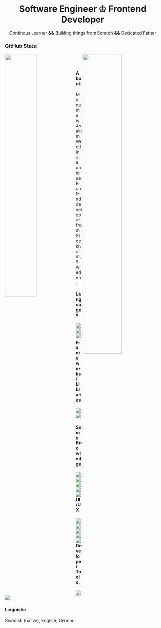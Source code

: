 <h1 align="center">Software Engineer &#9812; Frontend Developer</h1>
<p align="center">Continous Learner <strong>&&</strong> Building things from Scratch <strong>&&</strong> Dedicated Father</p>


<h3>GitHub Stats:</h3>


<img align="left" src="https://github-readme-stats.vercel.app/api?username=joakimwretlind&show_icons=true&theme=react" width="45%"/>
<img align="right" width="50%" src="githubAssets/earth.png"/>

<br><br>

<h4 align="left">About:</h4>
<p>My name is Joakim Wretlind, a unique FrontEnd developer from Stockholm, Sweden.</p>

<h4>Languages</h4>
<img align="left" src="https://img.shields.io/badge/-JavaScript-white?style=for-the-badge&logo=JavaScript&logoColor=#F7DF1E"/>
<img align="left" src="https://img.shields.io/badge/-HTML5-white?style=for-the-badge&logo=HTML5&logoColor=#E34F26"/>
<img align="left" src="https://img.shields.io/badge/-CSS3-white?style=for-the-badge&logo=CSS3&logoColor=1572B6"/>

<br><br>

<h4>Frameworks/ Libraries</h4>
<img align="left" src="https://img.shields.io/badge/-React-white?style=for-the-badge&logo=React&logoColor=#61DAFB"/>
<img align="left" src="https://img.shields.io/badge/-Green%20Sock-white?style=for-the-badge&logo=GreenSock&logoColor=88ce02"/>

<br><br>

<h4>Some Knowledge</h4>
<img align="left" src="https://img.shields.io/badge/-Node.JS-white?style=for-the-badge&logo=node.js&logoColor=#339933"/>
<img align="left" src="https://img.shields.io/badge/-Express-white?style=for-the-badge&logo=express&logoColor=000000"/>
<img align="left" src="https://img.shields.io/badge/-MongoDB-white?style=for-the-badge&logo=mongodb&logoColor=#47A2480"/>
<img align="left" src="https://img.shields.io/badge/-Docker-white?style=for-the-badge&logo=docker&logoColor=#2496ED"/>
<img align="left" src="https://img.shields.io/badge/-Postman-white?style=for-the-badge&logo=postman&logoColor=#FF6C37"/>

<br><br>

<h4>UI/UX</h4>
<img align="left" src="https://img.shields.io/badge/-XD-white?style=for-the-badge&logo=adobe-xd&logoColor=#FF61F6"/>
<img align="left" src="https://img.shields.io/badge/-Illustrator-white?style=for-the-badge&logo=adobe-illustrator&logoColor=ff9a00"/>
<img align="left" src="https://img.shields.io/badge/-Photoshop-white?style=for-the-badge&logo=adobe-photoshop&logoColor=#31A8FF"/>
<img align="left" src="https://img.shields.io/badge/-Inkscape-white?style=for-the-badge&logo=inkscape&logoColor=000000"/>
<img align="left" src="https://img.shields.io/badge/-Blender-white?style=for-the-badge&logo=blender&logoColor=#F5792A"/>

<br><br>

<h4>Developer Tools:</h4>
<img align="left" src="https://img.shields.io/badge/-Git-white?style=for-the-badge&logo=git&logoColor=#F05032"/>
<img align="left" src="https://img.shields.io/badge/-Parcel-white?style=for-the-badge&logo=semantic-web&logoColor=005A9C"/>

<br><br>

<h4>Linguistic</h4>
<p>Swedish (native), English, German</p>









<!--
**JoakimWretlind/JoakimWretlind** is a ✨ _special_ ✨ repository because its `README.md` (this file) appears on your GitHub profile.

Here are some ideas to get you started:

- 🔭 I’m currently working on ...
- 🌱 I’m currently learning ...
- 👯 I’m looking to collaborate on ...
- 🤔 I’m looking for help with ...
- 💬 Ask me about ...
- 📫 How to reach me: ...
- 😄 Pronouns: ...
- ⚡ Fun fact: ...
-->
